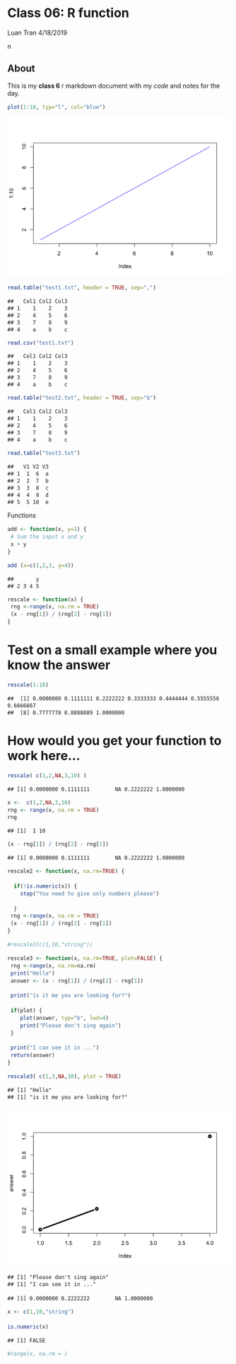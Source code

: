 Class 06: R function
================
Luan Tran
4/18/2019

n

## About

This is my **class 6** r markdown document with my *code* and notes for
the day.

``` r
plot(1:10, typ="l", col="blue")
```

![](class06_files/figure-gfm/unnamed-chunk-1-1.png)<!-- -->

``` r
read.table("test1.txt", header = TRUE, sep=",")
```

    ##   Col1 Col2 Col3
    ## 1    1    2    3
    ## 2    4    5    6
    ## 3    7    8    9
    ## 4    a    b    c

``` r
read.csv("test1.txt")
```

    ##   Col1 Col2 Col3
    ## 1    1    2    3
    ## 2    4    5    6
    ## 3    7    8    9
    ## 4    a    b    c

``` r
read.table("test2.txt", header = TRUE, sep="$")
```

    ##   Col1 Col2 Col3
    ## 1    1    2    3
    ## 2    4    5    6
    ## 3    7    8    9
    ## 4    a    b    c

``` r
read.table("test3.txt")
```

    ##   V1 V2 V3
    ## 1  1  6  a
    ## 2  2  7  b
    ## 3  3  8  c
    ## 4  4  9  d
    ## 5  5 10  e

Functions

``` r
add <- function(x, y=1) {
 # Sum the input x and y
 x + y
}
```

``` r
add (x=c(1,2,3, y=4))
```

    ##       y 
    ## 2 3 4 5

``` r
rescale <- function(x) {
 rng <-range(x, na.rm = TRUE)
 (x - rng[1]) / (rng[2] - rng[1])
}
```

# Test on a small example where you know the answer

``` r
rescale(1:10)
```

    ##  [1] 0.0000000 0.1111111 0.2222222 0.3333333 0.4444444 0.5555556 0.6666667
    ##  [8] 0.7777778 0.8888889 1.0000000

# How would you get your function to work here…

``` r
rescale( c(1,2,NA,3,10) )
```

    ## [1] 0.0000000 0.1111111        NA 0.2222222 1.0000000

``` r
x <-  c(1,2,NA,3,10)
rng <- range(x, na.rm = TRUE)
rng
```

    ## [1]  1 10

``` r
(x - rng[1]) / (rng[2] - rng[1])
```

    ## [1] 0.0000000 0.1111111        NA 0.2222222 1.0000000

``` r
rescale2 <- function(x, na.rm=TRUE) {
  
  if(!is.numeric(x)) {
    stop("You need to give only numbers please")
    
  }
 rng <-range(x, na.rm = TRUE)
 (x - rng[1]) / (rng[2] - rng[1])
}
```

``` r
#rescale2(c(1,10,"string"))
```

``` r
rescale3 <- function(x, na.rm=TRUE, plot=FALSE) {
 rng <-range(x, na.rm=na.rm)
 print("Hello")
 answer <- (x - rng[1]) / (rng[2] - rng[1])
 
 print("is it me you are looking for?")
 
 if(plot) {
    plot(answer, typ="b", lwd=4)
    print("Please don't sing again")
 }
 
 print("I can see it in ...")
 return(answer)
}
```

``` r
rescale3( c(1,3,NA,10), plot = TRUE)
```

    ## [1] "Hello"
    ## [1] "is it me you are looking for?"

![](class06_files/figure-gfm/unnamed-chunk-15-1.png)<!-- -->

    ## [1] "Please don't sing again"
    ## [1] "I can see it in ..."

    ## [1] 0.0000000 0.2222222        NA 1.0000000

``` r
x <- c(1,10,"string")

is.numeric(x)
```

    ## [1] FALSE

``` r
#range(x, na.rm = )
```
